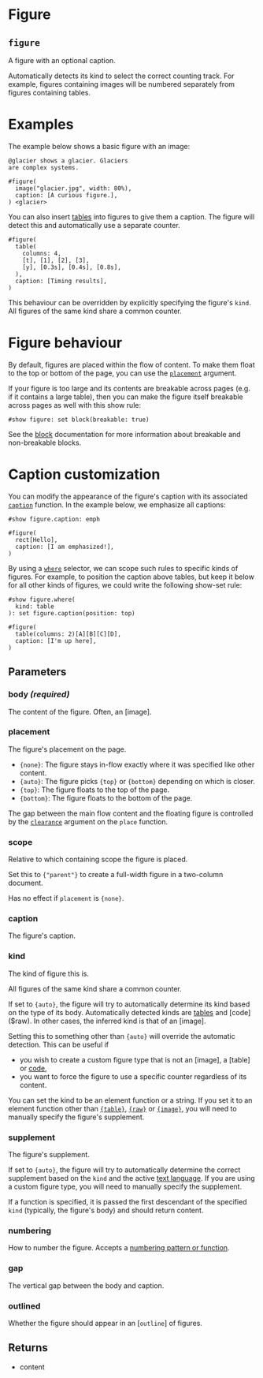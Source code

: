 # Figure

## `figure`

A figure with an optional caption.

Automatically detects its kind to select the correct counting track. For
example, figures containing images will be numbered separately from figures
containing tables.

# Examples
The example below shows a basic figure with an image:
```example
@glacier shows a glacier. Glaciers
are complex systems.

#figure(
  image("glacier.jpg", width: 80%),
  caption: [A curious figure.],
) <glacier>
```

You can also insert [tables]($table) into figures to give them a caption.
The figure will detect this and automatically use a separate counter.

```example
#figure(
  table(
    columns: 4,
    [t], [1], [2], [3],
    [y], [0.3s], [0.4s], [0.8s],
  ),
  caption: [Timing results],
)
```

This behaviour can be overridden by explicitly specifying the figure's
`kind`. All figures of the same kind share a common counter.

# Figure behaviour
By default, figures are placed within the flow of content. To make them
float to the top or bottom of the page, you can use the
[`placement`]($figure.placement) argument.

If your figure is too large and its contents are breakable across pages
(e.g. if it contains a large table), then you can make the figure itself
breakable across pages as well with this show rule:
```typ
#show figure: set block(breakable: true)
```

See the [block]($block.breakable) documentation for more information about
breakable and non-breakable blocks.

# Caption customization
You can modify the appearance of the figure's caption with its associated
[`caption`]($figure.caption) function. In the example below, we emphasize
all captions:

```example
#show figure.caption: emph

#figure(
  rect[Hello],
  caption: [I am emphasized!],
)
```

By using a [`where`]($function.where) selector, we can scope such rules to
specific kinds of figures. For example, to position the caption above
tables, but keep it below for all other kinds of figures, we could write the
following show-set rule:

```example
#show figure.where(
  kind: table
): set figure.caption(position: top)

#figure(
  table(columns: 2)[A][B][C][D],
  caption: [I'm up here],
)
```

## Parameters

### body *(required)*

The content of the figure. Often, an [image].

### placement 

The figure's placement on the page.

- `{none}`: The figure stays in-flow exactly where it was specified
  like other content.
- `{auto}`: The figure picks `{top}` or `{bottom}` depending on which
  is closer.
- `{top}`: The figure floats to the top of the page.
- `{bottom}`: The figure floats to the bottom of the page.

The gap between the main flow content and the floating figure is
controlled by the [`clearance`]($place.clearance) argument on the
`place` function.



### scope 

Relative to which containing scope the figure is placed.

Set this to `{"parent"}` to create a full-width figure in a two-column
document.

Has no effect if `placement` is `{none}`.



### caption 

The figure's caption.

### kind 

The kind of figure this is.

All figures of the same kind share a common counter.

If set to `{auto}`, the figure will try to automatically determine its
kind based on the type of its body. Automatically detected kinds are
[tables]($table) and [code]($raw). In other cases, the inferred kind is
that of an [image].

Setting this to something other than `{auto}` will override the
automatic detection. This can be useful if
- you wish to create a custom figure type that is not an
  [image], a [table] or [code]($raw),
- you want to force the figure to use a specific counter regardless of
  its content.

You can set the kind to be an element function or a string. If you set
it to an element function other than [`{table}`]($table), [`{raw}`](raw)
or [`{image}`](image), you will need to manually specify the figure's
supplement.



### supplement 

The figure's supplement.

If set to `{auto}`, the figure will try to automatically determine the
correct supplement based on the `kind` and the active
[text language]($text.lang). If you are using a custom figure type, you
will need to manually specify the supplement.

If a function is specified, it is passed the first descendant of the
specified `kind` (typically, the figure's body) and should return
content.



### numbering 

How to number the figure. Accepts a
[numbering pattern or function]($numbering).

### gap 

The vertical gap between the body and caption.

### outlined 

Whether the figure should appear in an [`outline`] of figures.

## Returns

- content


